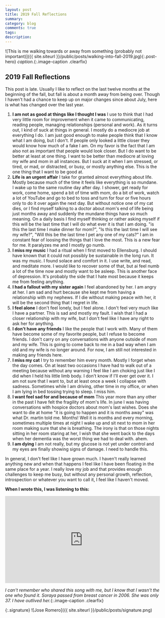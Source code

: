 ```yaml
---
layout: post
title: 2019 Fall Reflections
summary: 
category: blog
comments: true
tags: 
description: 
---
```


![This is me walking towards or away from something (probably not important)]({{ site.siteurl }}/public/posts/walking-into-fall-2019.jpg){:.post-hero}
*caption.*{:.image-caption .clearfix}


## 2019 Fall Reflections 
This post is late. Usually I like to reflect on the last twelve months at the beginning of the fall, but fall is about a month away from being over. Though I haven't had a chance to keep up on major changes since about July, here is what has changed over the last year.

1. **I am not as good at things like I thought I was** I use to think that I had very little room for improvement when it came to communicating, reading people, managing relationships (personal and work). As it turns out, I kind of suck at things in general. I mostly do a mediocre job at everything I do. I am just good enough to make people think that I know what I am doing, but I don't. If people only looked a little closer they would know how much of a fake I am. On my favor is the fact that I am also not as important that people would look closer. But I do want to be better at least at one thing. I want to be better than mediocre at loving my wife and mom in all instances. But I suck at it when I am stressed, or tired, or mad, or distracted, or busy, or mostly anything else. This is the one thing that I want to be good at. 
2. **Life is an urgent affair** I take for granted almost everything about life. Mostly because much of the time it feels like everything is so mundane. I wake up to the same routine day after day. I shower, get ready for work, come home, spend a bit of time with mom, do a bit of work, watch a lot of YouTube and go to bed to toss and turn for four or five hours only to do it over again the next day. But without notice one of my cat dies, or I find myself talking to a doctor about mom's end of life being just months away and suddenly the mundane things have so much meaning. On a daily basis I find myself thinking or rather asking myself if this will be the last time that I will do what ever it is that I am doing. "is this the last time I make dinner for mom?", "Is this the last time I will see my wife?", "Will this be the last time I pet any one of my cats?" I am in constant fear of loosing the things that I love the most. This is a new fear for me. It paralyzes me and I mostly go numb. 
3. **I miss my music** I had a ritual when I first moved to Ellensburg. I should have known that it could not possibly be sustainable in the long run. It was my music. I found solace and comfort in it. I use write, and read, and meditate more. I would like to recover some of that, but ai feel numb a lot of the time now and mostly want to be asleep. This is another face of depression. It's probably the side that I hate most because it keeps me from feeling anything.
4. **I had a fallout with my sister again** I feel abandoned by her. I am angry at her. I am sad and hurt because she kept me from having a relationship with my nephews. If I die without making peace with her, it will be the second thing that I regret in life.
5. **I feel alone** I don't feel lonely, but I feel alone. I don't feel very much like I have a partner. This is sad and mostly my fault. I wish that I had a closer relationship with my wife, but I don't feel like I have any right to ask her for anything.
6. **I don't have any friends** I like the people that I work with. Many of them have become some of my favorite people, but I refuse to become friends. I don't carry on any conversations with anyone outside of mom and my wife. This is going to come back to me in a bad way when I am old and my wife is no longer around. For now, I am still not interested in making any friends here.
7. **I miss my cat** I try to remember him every month. Mostly I forget when the day comes. On at least two occasions I have had to walk out of a meeting because without any warning I feel like I am choking just like I did when I held his little limb body. I don't know if I'll ever get over it. I am not sure that I want to, but at least once a week I collapse with sadness. Sometimes while I am driving, other time in my office, or when I am lying in bed tossing trying to sleep. I miss him.
8. **I want feel sad for and because of mom** This year more than any other in the past I have felt the fragility of mom's life. In june I was having conversations with hospice doctors about mom's last wishes. Does she want to die at home "it is going to happen and it is months away" was what Dr. martin told me. Months! Well it is months and every morning, sometimes multiple times at night I wake up and sit next to mom in her room making sure that she is breathing. The irony is that on those nights sitting in her room staring at her, I wish that she went back to the days when her dementia was the worst thing we had to deal with. ahem. 
9. **I am dying** I am not really, but my glucose is not yet under control and my eyes are finally showing signs of damage. I need to handle this. 

In general, I don't feel like I have grown much. I haven't really learned anything new and when that happens I feel like I have been floating in the same place for a year. I really love my job and that provides enough challenges to keep me busy, but without any personal growth, reflection, introspection or whatever you want to call it, I feel like I haven't moved.

**When I wrote this, I was listening to this:**
 <style>.embed-container { position: relative; padding-bottom: 56.25%; height: 0; overflow: hidden; max-width: 100%; } .embed-container iframe, .embed-container object, .embed-container embed { position: absolute; top: 0; left: 0; width: 100%; height: 100%; }</style>
<div class='embed-container'><iframe src='https://www.youtube.com/embed/zpucjzygeks?rel=0&amp;t=27s&amp;showinfo=0' frameborder='0' allowfullscreen></iframe></div>

*I can't remember who shared this song with me, but I know that I wasn't the one who found it. Soraya passed from breast cancer in 2006. She was only 37. I have outlived her.*{:.image-caption .clearfix}


{:.signature}
![Jose Romero]({{ site.siteurl }}/public/posts/signature.png)
